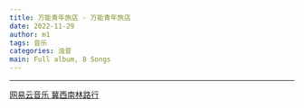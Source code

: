 ```yaml
---
title: 万能青年旅店 - 万能青年旅店
date: 2022-11-29
author: m1
tags: 音乐
categories: 浊音
main: Full album, 8 Songs
---
```


<link rel="stylesheet" href="/css/APlayer.min.css">
<div id="aplayer"></div>
<script src="/js/APlayer.min.js"></script>
<script>
    const ap = new APlayer({
    container: document.getElementById('aplayer'),
    lrcType: 3,
    loop: 'none',
    audio: [
        {
        name: '早',
        artist: '万能青年旅店',
        url: '早.m4a',
        cover: 'Cover.png',
        lrc: '早.lrc',
        },
        {
        name: '泥河',
        artist: '万能青年旅店',
        url: '泥河.m4a',
        cover: 'Cover.png',
        lrc: '泥河.lrc',
        },
        {
        name: '平等云雾',
        artist: '万能青年旅店',
        url: '平等云雾.m4a',
        cover: 'Cover.png',
        lrc: '平等云雾.lrc',
        },
        {
        name: '采石',
        artist: '万能青年旅店',
        url: '采石.m4a',
        cover: 'Cover.png',
        lrc: '采石.lrc',
        },
        {
        name: '山雀',
        artist: '万能青年旅店',
        url: '山雀.m4a',
        cover: 'Cover.png',
        lrc: '山雀.lrc',
        },
        {
        name: '绕越',
        artist: '万能青年旅店',
        url: '绕越.m4a',
        cover: 'Cover.png',
        lrc: '绕越.lrc',
        },
        {
        name: '河北墨麒麟',
        artist: '万能青年旅店',
        url: '河北墨麒麟.m4a',
        cover: 'Cover.png',
        lrc: '河北墨麒麟.lrc',
        },
        {
        name: '郊眠寺',
        artist: '万能青年旅店',
        url: '郊眠寺.m4a',
        cover: 'Cover.png',
        lrc: '郊眠寺.lrc',
        }
    ]
});
</script>

---

[网易云音乐 冀西南林路行](https://music.163.com/#/album?id=120605500)